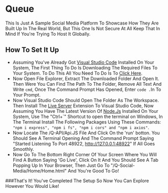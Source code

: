 # Queue
This Is Just A Sample Social Media Platform To Showcase How They Are Built Up In The Real World, But This One Is Not Secure At All Keep That In Mind If You're Trying To Host It Globally.

## How To Set It Up
* Assuming You've Already Got [Visual Studio Code](https://code.visualstudio.com/) Installed On Your System, The First Thing To Do Is Downloading The Required Files To Your System.
To Do This All You Need To Do Is To [Click Here](https://github.com/Mankeyss/Queue/archive/refs/heads/main.zip).
* Now Open File Explorer, Extract The Downloaded Folder And Open It. Then Were You Can Find The Path To The Folder, Remove All Text And Write ```cmd```, Once The Command Prompt Has Opened, Enter ```code .```In To Your Prompt.
* Now Visual Studio Code Should Open The Folder As The Workspace. Then Install The [Live Server](https://marketplace.visualstudio.com/items?itemName=ritwickdey.LiveServer) Extension To Visual Studio Code, Now Assuming You Have The Latest Version Of [Node.Js](https://nodejs.org/en/download)
Installed On Your System, Use The "Ctrl+`" Shortcut to open the terminal on Windows, In The Terminal Install The Following Packages Using These Commands: ```"npm i express", "npm i fs", "npm i cors" and "npm i axios"```.
* Now Locate The /Q-API/Api.JS File And Click On the 'run' botton. You Should See A Terminal Opening And The Command Prompt Saying "Started Listening To Port 48922, http://127.0.0.1:48922" If All Goes Smoothly.
* Now Go To The Bottom Right Corner Of Your Screen Where You Will Find A Button Saying 'Go Live', Click On It And You Should See A Tab Popping Up In Your Browser, Then Just Go To "/Q-Social-Media/Home/Home.html" And You're Good To Go!<br>

###That's It! You've Completed The Setup So Now You Can Explore However You Would Like!
